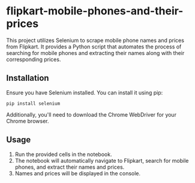 # flipkart-mobile-phones-and-their-prices

This project utilizes Selenium to scrape mobile phone names and prices from Flipkart. It provides a Python script that automates the process of searching for mobile phones and extracting their names along with their corresponding prices.

## Installation

Ensure you have Selenium installed. You can install it using pip:


`pip install selenium`

Additionally, you'll need to download the Chrome WebDriver for your Chrome browser.

## Usage
1. Run the provided cells in the notebook.
2. The notebook will automatically navigate to Flipkart, search for mobile phones, and extract their names and prices.
3. Names and prices will be displayed in the console.
